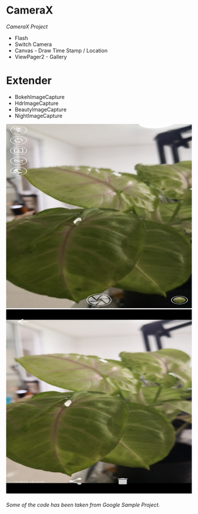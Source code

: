 # CameraX
*CameraX Project*


- Flash
- Switch Camera
- Canvas - Draw Time Stamp / Location 
- ViewPager2 - Gallery


# Extender
- BokehImageCapture
- HdrImageCapture
- BeautyImageCapture
- NightImageCapture



<img src="https://github.com/rddewan/CameraX/blob/master/image/1.jpg" width="600" height="500">
<br>
<img src="https://github.com/rddewan/CameraX/blob/master/image/2.jpg" width="600" height="500">
<br>

###### Some of the code has been taken from Google Sample Project.


